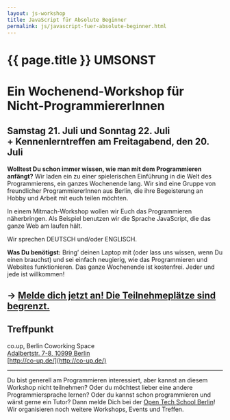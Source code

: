 ```yaml
---
layout: js-workshop
title: JavaScript für Absolute Beginner
permalink: js/javascript-fuer-absolute-beginner.html
---
```


# {{ page.title }} <span class="highlight">UMSONST</span>

<h1 class="subtitle">Ein <strong>Wochenend-Workshop</strong> für Nicht-ProgrammiererInnen</h1>

## Samstag 21. Juli und Sonntag 22. Juli<br /> <span class="subtitle">+ Kennenlerntreffen am Freitagabend, den  20. Juli</span>

**Wolltest Du schon immer wissen, wie man mit dem Programmieren anfängt?** Wir laden ein zu einer spielerischen Einführung in die Welt des Programmierens, ein ganzes Wochenende lang. Wir sind eine Gruppe von freundlicher ProgrammiererInnen aus Berlin, die ihre Begeisterung an Hobby und Arbeit mit euch teilen möchten.

In einem Mitmach-Workshop wollen wir Euch das Programmieren näherbringen. Als Beispiel benutzen wir die Sprache JavaScript, die das ganze Web am laufen hält.

Wir sprechen DEUTSCH und/oder ENGLISCH.

**Was Du benötigst:** Bring’ deinen Laptop mit (oder lass uns wissen, wenn Du einen brauchst) und sei einfach neugierig, wie das Programmieren und Websites funktionieren. Das ganze Wochenende ist kostenfrei. Jeder und jede ist willkommen!

## → [Melde dich jetzt an! Die Teilnehmeplätze sind begrenzt.](https://docs.google.com/spreadsheet/viewform?formkey=dFdOY0NHNDRlc2dIbDF2YW55UWNEYmc6MQ)

## Treffpunkt

co.up, Berlin Coworking Space<br />
[Adalbertstr. 7-8, 10999 Berlin](https://maps.google.com/maps?f=q&source=s_q&hl=en&geocode=&q=Adalbertstra%C3%9Fe+7,+10999+Berlin,+Germany&sll=52.549636,13.666992&sspn=0.901874,1.851196&ie=UTF8&hq=&hnear=Adalbertstra%C3%9Fe+7,+Kreuzberg+10999+Berlin,+Germany&z=16)<br />
[http://co-up.de/](http://co-up.de/)

--------------------

Du bist generell am Programmieren interessiert, aber kannst an diesem Workshop nicht teilnehmen? Oder du möchtest lieber eine andere Programmiersprache lernen? Oder du kannst schon programmieren und wärst gerne ein Tutor? Dann melde Dich bei der [Open Tech School Berlin](http://opentechschool.org)! Wir organisieren noch weitere Workshops, Events und Treffen.

